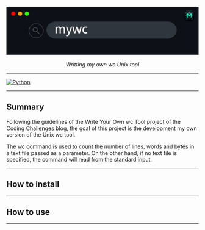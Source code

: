
![](./images/mywc_banner.png)

<p align="center">
<em>Writting my own wc Unix tool</em>
</p>

---

[![Python](https://img.shields.io/badge/Python-3.11+-3776AB?style=for-the-badge&logo=python&logoColor=white&labelColor=101010)](https://python.org)

---

## Summary 

Following the guidelines of the Write Your Own wc Tool project of the [Coding Challenges blog](https://codingchallenges.fyi/), the goal of this project is the development my own version of the Unix wc tool.

The wc command is used to count the number of lines, words and bytes in a text file passed as a parameter. On the other hand, if no text file is specified, the command will read from the standard input.

---

## How to install



---

## How to use



---
